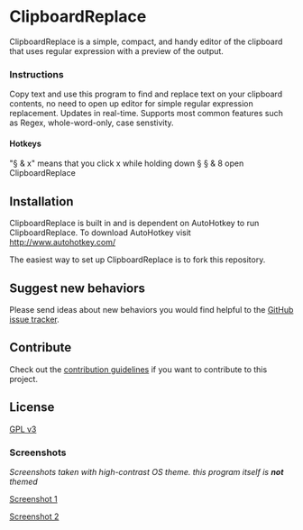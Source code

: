 # ClipboardReplace #
ClipboardReplace is a simple, compact, and handy editor of the clipboard that uses regular expression with a preview of the output. 

### Instructions 
Copy text and use this program to find and replace text on your clipboard contents, no need to open up editor for simple regular expression replacement. Updates in real-time. Supports most common features such as Regex, whole-word-only, case senstivity.

#### Hotkeys 
"§ & x" means that you click x while holding down §
§ & 8	open ClipboardReplace 

## Installation ##
ClipboardReplace is built in and is dependent on AutoHotkey to run ClipboardReplace. To download AutoHotkey visit http://www.autohotkey.com/

The easiest way to set up ClipboardReplace is to fork this repository. 

## Suggest new behaviors
Please send ideas about new behaviors you would find helpful to the [GitHub issue tracker](https://github.com/madskristensen/DialToolsForVS/issues).

## Contribute
Check out the [contribution guidelines](.github/CONTRIBUTING.md)
if you want to contribute to this project.

## License
[GPL v3](LICENSE)


### Screenshots
*Screenshots taken with high-contrast OS theme. this program itself is **not** themed*

[Screenshot 1](http://i.imgur.com/j0RpijQ.png)

[Screenshot 2](http://i.imgur.com/mJTmy25.jpg)
